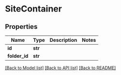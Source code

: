 # SiteContainer

## Properties
Name | Type | Description | Notes
------------ | ------------- | ------------- | -------------
**id** | **str** |  | 
**folder_id** | **str** |  | 

[[Back to Model list]](../README.md#documentation-for-models) [[Back to API list]](../README.md#documentation-for-api-endpoints) [[Back to README]](../README.md)


